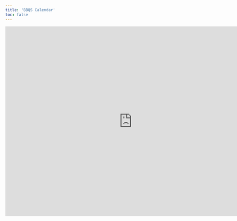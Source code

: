 ```yaml
---
title: 'BBQS Calendar'
toc: false
---
```


<iframe src="https://calendar.google.com/calendar/embed?src=c_636213348360195c61e921334356140ff838bdbf829b4a250e71269e615bae40%40group.calendar.google.com&ctz=America%2FLos_Angeles" style="border: 0" width="800" height="600" frameborder="0" scrolling="no"></iframe>